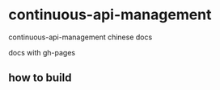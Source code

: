 # continuous-api-management
continuous-api-management chinese  docs

docs with gh-pages 

## how to build

